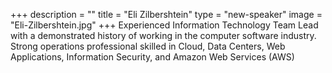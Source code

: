 +++
description = ""
title = "Eli Zilbershtein"
type = "new-speaker"
image = "Eli-Zilbershtein.jpg"
+++
Experienced Information Technology Team Lead with a demonstrated history of working in the computer software industry. Strong operations professional skilled in Cloud, Data Centers, Web Applications, Information Security, and Amazon Web Services (AWS)